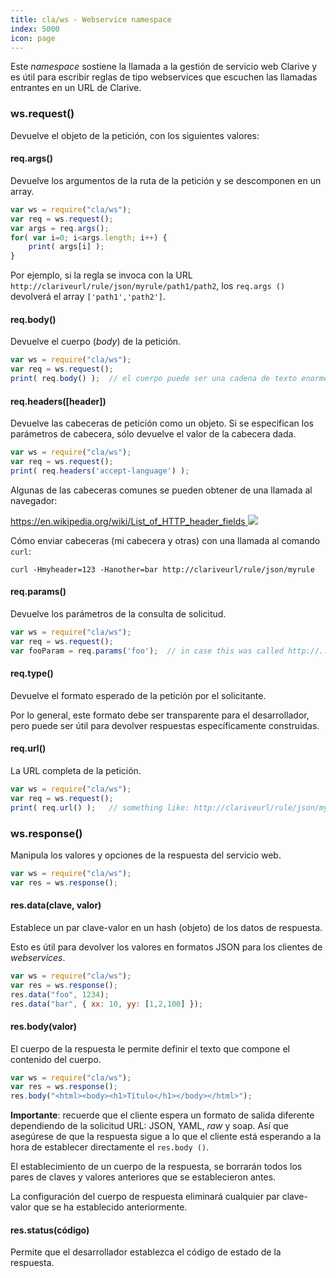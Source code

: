 ```yaml
---
title: cla/ws - Webservice namespace
index: 5000
icon: page
---
```


Este *namespace* sostiene la llamada a la gestión de servicio web Clarive 
y es útil para escribir reglas de tipo webservices que escuchen las llamadas 
entrantes en un URL de Clarive.


### ws.request()

Devuelve el objeto de la petición, con los siguientes valores:

#### req.args()

Devuelve los argumentos de la ruta de la petición y se descomponen
en un array.

```javascript
var ws = require("cla/ws");
var req = ws.request();
var args = req.args();
for( var i=0; i<args.length; i++) {
    print( args[i] );
}
```

Por ejemplo, si la regla se invoca con
la URL `http://clariveurl/rule/json/myrule/path1/path2`,
los `req.args ()` devolverá el array `['path1','path2']`.

#### req.body()

Devuelve el cuerpo (*body*) de la petición.

```javascript
var ws = require("cla/ws");
var req = ws.request();
print( req.body() );  // el cuerpo puede ser una cadena de texto enorme
```

#### req.headers([header])

Devuelve las cabeceras de petición como un objeto. Si se especifican los parámetros de cabecera, sólo devuelve el valor de la cabecera dada.

```javascript
var ws = require("cla/ws");
var req = ws.request();
print( req.headers('accept-language') );
```

Algunas de las cabeceras comunes se pueden obtener de una llamada al navegador:

[https://en.wikipedia.org/wiki/List_of_HTTP_header_fields <img class='ext-link' src='static/images/icons/new_window_link.svg' />](https://en.wikipedia.org/wiki/List_of_HTTP_header_fields)

Cómo enviar cabeceras (mi cabecera y otras) con una llamada al comando `curl`:

`curl -Hmyheader=123 -Hanother=bar http://clariveurl/rule/json/myrule`

#### req.params()

Devuelve los parámetros de la consulta de solicitud.

```javascript
var ws = require("cla/ws");
var req = ws.request();
var fooParam = req.params('foo');  // in case this was called http://.../?foo=bar
```

#### req.type()


Devuelve el formato esperado de la petición por el solicitante.


Por lo general, este formato debe ser transparente para el desarrollador,
pero puede ser útil para devolver respuestas específicamente construidas.

#### req.url()

La URL completa de la petición.

```javascript
var ws = require("cla/ws");
var req = ws.request();
print( req.url() );   // something like: http://clariveurl/rule/json/myrule
```

### ws.response()

Manipula los valores y opciones de la respuesta del servicio web.

```javascript
var ws = require("cla/ws");
var res = ws.response();
```

#### res.data(clave, valor)

Establece un par clave-valor en un hash (objeto) de los datos de respuesta.

Esto es útil para devolver los valores en formatos JSON para los clientes 
de *webservices*.

```javascript
var ws = require("cla/ws");
var res = ws.response();
res.data("foo", 1234);
res.data("bar", { xx: 10, yy: [1,2,100] });
```

#### res.body(valor)

El cuerpo de la respuesta le permite definir 
el texto que compone el contenido del cuerpo.

```javascript
var ws = require("cla/ws");
var res = ws.response();
res.body("<html><body><h1>Título</h1></body></html>");
```

**Importante**: recuerde que el cliente espera
un formato de salida diferente dependiendo de la solicitud
URL: JSON, YAML, *raw* y soap. Así que asegúrese de que la respuesta
sigue a lo que el cliente está esperando a la hora de establecer directamente el  `res.body ()`.

El establecimiento de un cuerpo de la respuesta, se borrarán todos los pares de claves y valores anteriores
que se establecieron antes.

La configuración del cuerpo de respuesta eliminará cualquier par clave-valor que se ha establecido anteriormente.

#### res.status(código)

Permite que el desarrollador establezca el código de estado de la respuesta.

